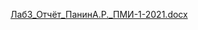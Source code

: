 [Лаб3_Отчёт_ПанинА.Р._ПМИ-1-2021.docx](https://github.com/JEWE7ER/GUI/files/14771610/3_._._.-1-2021.docx)
